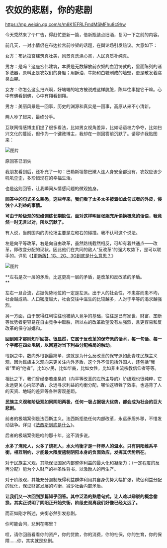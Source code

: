 # 农奴的悲剧，你的悲剧

https://mp.weixin.qq.com/s/m8K1EFRLFmdMSMFhu8c9hw

今天秃然来了个广告，得赶忙更新一篇，借新瓶装点旧酒，复习一下之前的内容。  

前几天，一对小情侣在布达拉宫前吵架的话题，在舆论场引发热议。大意如下：

女方：布达拉宫建筑真壮美，风景真洗涤心灵，人民真质朴纯真。

男方：是吗？这座宏伟建筑，本质是无数解放前农奴的血泪铸就的，里面陈列的诸多法器，原料正是农奴们的身躯；用酥油、牛奶和白糖刷成的墙壁，更是散发着腐臭血腥。

女方：你怎么这么扫兴啊，好端端的地方被说成这样肮脏，陈年往事提它干嘛。心中有佛看到佛，心中有翔看到翔。

男方：美丽风景是一回事，历史的渊源和真实是一回事，高原从来不小清新。

两人吵了起来，最终分手。

互联网情感博主们提了很多看法，比如男女视角差异，比如话语权力争夺，比如扫兴文化的蔓延，但作为一个键政博主，我却在一则回答前沉默了。请容许我贴图来：

![图片](https://mmbiz.qpic.cn/sz_mmbiz_jpg/jNnojrT0cg248EYkK8JicA6KAlEJp6jeqhOAT6ZgTG5cLUZdRuj82mlbeSBuI3mfp9x91IzQMNcjMIMGQ73Oibibw/640?wx_fmt=jpeg&from=appmsg&tp=webp&wxfrom=5&wx_lazy=1&wx_co=1)

原回答已消失  

我朋友看到后，还补充了一句：巴勒斯坦黎巴嫩人连人身安全都没有，农奴应该少叽叽歪歪，多珍惜现在的幸福生活。  

也是这则回答，让我瞬间从情感问题的微观抽身。  

**回答中的句式多么熟悉，这些年来，我们看了太多太多披着如此句式者的外皮，侵蚀个人利益的事情。**

**可由于阶级观的思维训练长期缺位，面对这样明目张胆充斥偷换概念的话语，我竟然一时无言以对，所以沉默了。**

有人说，当前国内的舆论场主要是左和右的碰撞。我不认可这个说法。

左是向平等改革，右是向自由改革，虽然路线截然相反，可却有着共通点——改革，即改变分配的现状。因此他们在共同的敌人“反改革”的强大攻势下，是可以联手的。详见《[【更新版】1G、2G、3G到底是什么意思？](http://mp.weixin.qq.com/s?__biz=MzUzNjEwMjUyOQ==&mid=2247488477&idx=1&sn=6595e813ecb6cc51e598cfcd778f21fa&chksm=fafa0033cd8d89256b27faafbcda77f65b5ffc8b08628661e8872e1898ec2f2b5b47be74d40c&scene=21#wechat_redirect)》

![图片](https://mmbiz.qpic.cn/mmbiz_png/jNnojrT0cg0TyyTrCyjqMVTFLftiaxoRn2uicvjj2MwekxUmYQwKsXxfTNGicsAs4AFTBib2uPpo6pia05DubVbQnSw/640?wx_fmt=png&tp=webp&wxfrom=5&wx_lazy=1&wx_co=1)

**左右是次一层的矛盾，比这更高一层的矛盾，是改革和反改革的矛盾。  
**

左右一旦合流，占据优势地位的一定是左派。出于人的社会性，不患寡而患不均，社会越成熟、人口密度越大，社会交往中滋生的比较越多，人对于平等的渴求越强烈。  

另一方面，由于既得红利往往也被纳入竞争的基础，往往是已有家世、财富、垄断等优势者更容易在自由竞争中取胜，所以右的改革欲望没有左强烈，且更容易和反改革的保守派媾和。

**回到刚才那则知乎回答。很显然，它属于反改革的保守派的话术，每一句话、每一个字都在四处甩锅，以回避对当下利益分配格局的触动。**  

甩锅之中，数向外甩锅最简单，这就是为什么反改革的保守派如此青睐民族主义观，因为民族主义观向来更关注内外矛盾，这个外不仅包括外国人，还包括“我者”里的“他者”，比如少民，比如华裔，比如女性，比如非主流宗教信仰者等等。

相比之下，我们曾经奉若圭臬的（向平等改革的左所主导的）阶级观也很纯粹，它永远更关心内部矛盾，永远寻求利益的均衡分配，哪怕这牺牲了效率，也违背了人的天资、地域的差异等各种客观差距。

**民族主义观和阶级观如同阴阳两极，任何一极占据极大优势，都会成为社会的巨大悲剧。**  

前者的极端案例是法西斯主义。法西斯拒绝任何内部改革，永远矛盾外移，不惜发动战争。详见《[法西斯到底是什么](http://mp.weixin.qq.com/s?__biz=MzUzNjEwMjUyOQ==&mid=2247486861&idx=1&sn=b7e7b081b6123f654cb5c93582cb5ed6&chksm=fafa1e63cd8d9775c18b50e71e5f8f3dc82629df7bd5c3bc8de708653cfa83d7553b6afe0315&scene=21#wechat_redirect)》。  

后者的极端案例是咱的那十年，这不消多说。

**水多了淹死人，火多了烧死人，水火均衡才是一杯养人的温水。只有阴阳维系平衡，相互制约，才能最大限度遏制阴阳本身的负面效应，发挥其优势所在。**

对于民族主义观，其能保证国家内部整体利益的最大化和凝聚力；（一定程度的反再分配）能为个人财产的神圣性背书，以激励人的再生产。

对于阶级观，其能充分遏制既得利益群体利用其自身优势大幅扩张，敦促利益分配的优化，保证财富发展的均衡，减少社会内部矛盾。

**让我们又一次回到那篇知乎回答。其中泛滥的熟悉句式，让人难以辩驳的概念偷换，其实正说明了阴阳正开始失衡，阶级史观离我们好像已经太远了。**

而正如刚才所述，失衡必然引发悲剧。  

你可能会问，悲剧在哪里？  

哎，请你回首看看你的资产，你的贷款，你的消费，你的社保，你的生育，你的保障……你，其实就是悲剧。